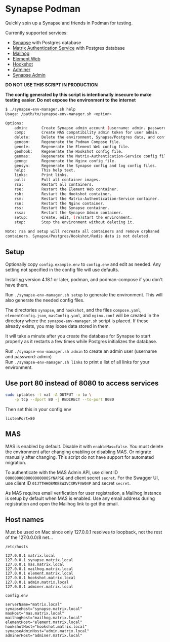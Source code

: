 # Synapse Podman

Quickly spin up a Synapse and friends in Podman for testing.

Currently supported services:

- [Synapse](https://element-hq.github.io/synapse/latest/) with Postgres
    database
- [Matrix Authentication Service](https://element-hq.github.io/matrix-authentication-service/)
    with Postgres database
- [Mailhog](https://github.com/mailhog/MailHog)
- [Element Web](https://web-docs.element.dev/)
- [Hookshot](https://matrix-org.github.io/matrix-hookshot/latest/index.html)
- [Adminer](https://www.adminer.org/en/)
- [Synapse Admin](https://github.com/etkecc/synapse-admin)

**DO NOT USE THIS SCRIPT IN PRODUCTION**

**The config generated by this script is intentionally insecure to make testing
easier. Do not expose the environment to the internet**

```bash
$ ./synapse-env-manager.sh help
Usage: /path/to/synapse-env-manager.sh <option>

Options:
    admin:      Create Synapse admin account (username: admin. password: admin).
    comp:       Create MAS compatibility admin token for user admin.
    delete:     Delete the environment, Synapse/Postgres data, and config files.
    gencom:     Regenerate the Podman Compose file.
    genele:     Regenerate the Element Web config file.
    genhook:    Regenerate the Hookshot config file.
    genmas:     Regenerate the Matrix-Authentication-Service config file.
    genng:      Regenerate the Nginx config file.
    gensyn:     Regenerate the Synapse config and log config files.
    help:       This help text.
    links:      Print links.
    pull:       Pull all container images.
    rsa:        Restart all containers.
    rse:        Restart the Element Web container.
    rsh:        Restart the Hookshot container.
    rsm:        Restart the Matrix-Authentication-Service container.
    rsn:        Restart the Nginx container.
    rss:        Restart the Synapse container.
    rssa:       Restart the Synapse Admin container.
    setup:      Create, edit, (re)start the environment.
    stop:       Stop the environment without deleting it.

Note: rsa and setup will recreate all containers and remove orphaned
containers. Synapse/Postgres/Hookshot/Redis data is not deleted.
```

## Setup

Optionally copy `config.example.env` to `config.env` and edit as needed. Any
setting not specified in the config file will use defaults.

Install [yq](https://mikefarah.gitbook.io/yq/) version 4.18.1 or later, podman,
and podman-compose if you don't have them.

Run `./synapse-env-manager.sh setup` to generate the environment. This will also
generate the needed config files.

The directories `synapse`, and `hookshot`, and the files `compose.yaml`,
`elementConfig.json`, `masConfig.yaml`, and `nginx.conf` will be created in the
directory where the `synapse-env-manager.sh` script is placed. If these already
exists, you may loose data stored in them.

It will take a minute after you create the database for Synapse to start
properly as it restarts a few times while Postgres initializes the database.

Run `./synapse-env-manager.sh admin` to create an admin user (username and
password: admin)  
Run `./synapse-env-manager.sh links` to print a list of all links for your
environment.

## Use port 80 instead of 8080 to access services

```bash
sudo iptables -t nat -A OUTPUT -o lo \
    -p tcp --dport 80 -j REDIRECT --to-port 8080
```

Then set this in your config.env

```env
listenPort=80
```

## MAS

MAS is enabled by default. Disable it with `enableMas=false`. You must delete
the environment after changing enabling or disabling MAS. Or migrate manually
after changing. This script do not have support for automated migration.

To authenticate with the MAS Admin API, use client ID
`0000000000000000000SYNAPSE` and client secret `secret`. For the Swagger UI, use
client ID `01JTTHHQBMKE8W3VCXRVFVW04P` and secret `secret`.

As MAS requires email verification for user registration, a Mailhog instance is
setup by default when MAS is enabled. Use any email address during registration
and open the Mailhog link to get the email.

## Host names

Must be used on Mac since only 127.0.0.1 resolves to loopback, not the rest of
the 127.0.0.0/8 net...

`/etc/hosts`

```plaintext
127.0.0.1 matrix.local
127.0.0.1 synapse.matrix.local
127.0.0.1 mas.matrix.local
127.0.0.1 mailhog.matrix.local
127.0.0.1 element.matrix.local
127.0.0.1 hookshot.matrix.local
127.0.0.1 admin.matrix.local
127.0.0.1 adminer.matrix.local
```

`config.env`

```plaintext
serverName="matrix.local"
synapseHost="synapse.matrix.local"
masHost="mas.matrix.local"
mailhogHost="mailhog.matrix.local"
elementHost="element.matrix.local"
hookshotHost="hookshot.matrix.local"
synapseAdminHost="admin.matrix.local"
adminerHost="adminer.matrix.local"
```
